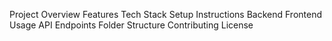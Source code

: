 Project Overview
Features
Tech Stack
Setup Instructions
Backend
Frontend
Usage
API Endpoints
Folder Structure
Contributing
License
